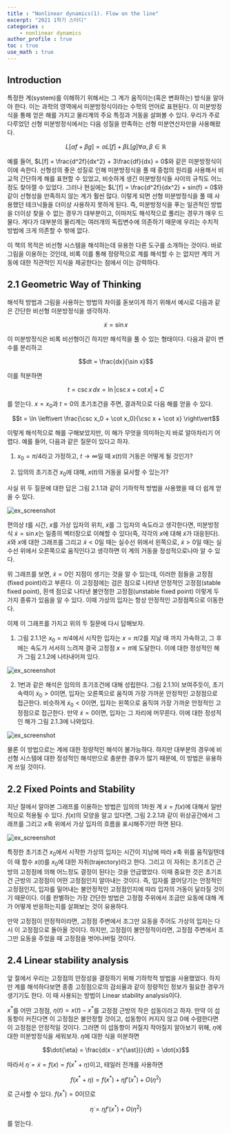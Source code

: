 ```yaml
---
title : "Nonlinear dynamics(1). Flow on the line"
excerpt: "2021 1학기 스터디"
categories :
    - nonlinear dynamics
author_profile : true
toc : true
use_math : true
---
```


## Introduction

특정한 계(system)를 이해하기 위해서는 그 계가 움직이는(혹은 변화하는) 방식을 알아야 한다. 이는 과학의 영역에서 미분방정식이라는 수학의 언어로 표현된다. 이 미분방정식을 통해 얻은 해를 가지고 물리계의 주요 특징과 거동을 살펴볼 수 있다. 우리가 주로 다루었던 선형 미분방정식에서는 다음 성질을 만족하는 선형 미분연산자만을 사용해왔다.

$$L[\alpha f + \beta g] = \alpha L[f] + \beta L[g] \forall \alpha,\beta \in \mathbb{R}$$

예를 들어, $L[f] = \frac{d^2f}{dx^2} + 3\frac{df}{dx} = 0$와 같은 미분방정식이 이에 속한다. 선형성의 좋은 성질로 인해 미분방정식을 풀 때 중첩의 원리를 사용해서 비교적 간단하게 해를 표현할 수 있었고, 비슷하게 생긴 미분방정식들 사이의 규칙도 어느정도 찾아잴 수 있었다. 그러나 현실에는 $L'[f] = \frac{d^2f}{dx^2} + sin(f) = 0$와 같이 선형성을 만족하지 않는 계가 훨씬 많다. 이렇게 되면 선형 미분방정식을 풀 때 사용했던 테크닉들을 더이상 사용하지 못하게 된다. 즉, 미분방정식을 푸는 일관적인 방법을 더이상 찾을 수 없는 경우가 대부분이고, 이마저도 해석적으로 풀리는 경우가 매우 드물다. 게다가 대부분의 물리계는 여러개의 독립변수에 의존하기 때문에 우리는 수치적 방법에 크게 의존할 수 밖에 없다.

이 책의 목적은 비선형 시스템을 해석하는데 유용한 다른 도구를 소개하는 것이다. 바로 그림을 이용하는 것인데, 비록 이를 통해 정량적으로 계를 해석할 수 는 없지만 계의 거동에 대한 직관적인 지식을 제공한다는 점에서 이는 강력하다.

## 2.1 Geometric Way of Thinking

해석적 방법과 그림을 사용하는 방법의 차이를 돋보이게 하기 위해서 예시로 다음과 같은 간단한 비선형 미분방정식을 생각하자.

$$\dot{x} = \sin x$$

이 미분방정식은 비록 비선형이긴 하지만 해석적을 풀 수 있는 형태이다. 다음과 같이 변수를 분리하고

$$dt = \frac{dx}{\sin x}$$

이를 적분하면

$$t = \csc x \,dx = \ln \vert \csc x + \cot x \vert + C$$

를 얻는다. $x=x_0$과 $t=0$의 초기조건을 주면, 결과적으로 다음 해를 얻을 수 있다.

$$t = \ln \left\vert \frac{\csc x_0 + \cot x_0}{\csc x + \cot x} \right\vert$$

이렇게 해석적으로 해를 구해보았지만, 이 해가 무엇을 의미하는지 바로 알아차리기 어렵다. 예를 들어, 다음과 같은 질문이 있다고 하자.

1. $x_0 = \pi/4$라고 가정하고, $t \rightarrow \infty$일 때 $x(t)$의 거동은 어떻게 될 것인가?

2. 임의의 초기조건 $x_0$에 대해, $x(t)$의 거동을 묘사할 수 있는가?

사실 위 두 질문에 대한 답은 그림 2.1.1과 같이 기하학적 방법을 사용했을 때 더 쉽게 얻을 수 있다. 

![ex_screenshot](/assets/images/NLD/fig-2.1.1.jpg)

편의상 $t$를 시간, $x$를 가상 입자의 위치, $\dot{x}$를 그 입자의 속도라고 생각한다면, 미분방정식 $\dot{x} = \sin x$는 일종의 벡터장으로 이해할 수 있다(즉, 각각의 $x$에 대해 $\dot{x}$가 대응된다). $\dot{x}$와 $x$에 대한 그래프를 그리고 $\dot{x} < 0$일 때는 실수선 위에서 왼쪽으로, $\dot{x} > 0$일 때는 실수선 위에서 오른쪽으로 움직인다고 생각하면 이 계의 거동을 정성적으로나마 알 수 있다.

위 그래프를 보면, $\dot{x} = 0$인 지점이 생기는 것을 알 수 있는데, 이러한 점들을 고정점(fixed point)라고 부른다. 이 고정점에는 검은 점으로 나타낸 안정적인 고정점(stable fixed point), 흰색 점으로 나타낸 불안정한 고정점(unstable fixed point) 이렇게 두가지 종류가 있음을 알 수 있다. 이때 가상의 입자는 항상 안정적인 고정점쪽으로 이동한다. 

이제 이 그래프를 가지고 위의 두 질문에 다시 답해보자.

1. 그림 2.1.1은 $x_0 = \pi/4$에서 시작한 입자는 $x=\pi/2$를 지날 때 까지 가속하고, 그 후에는 속도가 서서히 느려져 결국 고정점 $x=\pi$에 도달한다. 이에 대한 정성적인 해가 그림 2.1.2에 나타내어져 있다.

![ex_screenshot](/assets/images/NLD/fig-2.1.2.jpg)

2. 1번과 같은 해석은 임의의 초기조건에 대해 성립한다. 그림 2.1.1이 보여주듯이, 초기 속력이 $\dot{x}_0 > 0$이면, 입자는 오른쪽으로 움직여 가장 가까운 안정적인 고정점으로 접근한다. 비슷하게 $\dot{x}_0 < 0$이면, 입자는 왼쪽으로 움직여 가장 가까운 안정적인 고정점으로 접근한다. 만약 $\dot{x} = 0$이면, 입자는 그 자리에 머무른다. 이에 대한 정성적인 해가 그림 2.1.3에 나와있다.

![ex_screenshot](/assets/images/NLD/fig-2.1.3.jpg)


물론 이 방법으로는 계에 대한 정량적인 해석이 불가능하다. 하지만 대부분의 경우에 비선형 시스템에 대한 정성적인 해석만으로 충분한 경우가 많기 때문에, 이 방법은 유용하게 쓰일 것이다.

## 2.2 Fixed Points and Stability

지난 절에서 알아본 그래프를 이용하는 방법은 임의의 1차원 계 $\dot{x} = f(x)$에 대해서 일반적으로 적용될 수 있다. $f(x)$의 모양을 알고 있다면, 그림 2.2.1과 같이 위상공간에서 그래프를 그리고 $x$축 위에서 가상 입자의 흐름을 표시해주기만 하면 된다.

![ex_screenshot](/assets/images/NLD/fig-2.2.1.jpg)

특정한 초기조건 $x_0$에서 시작한 가상의 입자는 시간이 지남에 따라 $x$축 위를 움직일텐데 이 때 함수 $x(t)$를 $x_0$에 대한 자취(trajectory)라고 한다. 그리고 이 자취는 초기조건 근방의 고정점에 의해 어느정도 결정이 된다는 것을 언급했었다. 이때 중요한 것은 초기조건 근방의 고정점이 어떤 고정점인지 알아내는 것이다. 즉, 입자를 끌어당기는 안정적인 고정점인지, 입자를 밀어내는 불안정적인 고정점인지에 따라 입자의 거동이 달라질 것이기 때문이다. 이를 판별하는 가장 간단한 방법은 고정점 주위에서 조금만 요동에 대해 계가 어떻게 반응하는지를 살펴보는 것이 유용하다.

만약 고정점이 안정적이라면, 고정점 주변에서 조그만 요동을 주어도 가상의 입자는 다시 이 고정점으로 돌아올 것이다. 하지만, 고정점이 불안정적이라면, 고정점 주변에서 조그만 요동을 주었을 때 고정점을 벗어나버릴 것이다.

## 2.4 Linear stability analysis

앞 절에서 우리는 고정점의 안정성을 결정하기 위해 기하학적 방법을 사용했었다. 하지만 계를 해석하다보면 종종 고정점으로의 감쇠율과 같이 정량적인 정보가 필요한 경우가 생기기도 한다. 이 때 사용되는 방법이 Linear stability analysis이다. 

$x^{\ast}$를 어떤 고정점, $\eta(t) = x(t) - x^{\ast}$를 고정점 근방의 작은 섭동이라고 하자. 만약 이 섭동항이 커진다면 이 고정점은 불안정할 것이고, 섭동항이 커지지 않고 0에 수렴한다면 이 고정점은 안정적일 것이다. 그러면 이 섭동항이 커질지 작아질지 알아보기 위해, $\eta$에 대한 미분방정식을 세워보자. $\eta$에 대한 식을 미분하면

$$\dot{\eta} = \frac{d(x - x^{\ast})}{dt} = \dot{x}$$

따라서 $\dot{\eta} = \dot{x} = f(x) = f(x^{\ast} + \eta)$이고, 테일러 전개를 사용하면

$$f(x^{\ast} + \eta) = f(x^{\ast}) + \eta f'(x^{\ast}) + O(\eta^2)$$

로 근사할 수 있다. $f(x^{\ast}) = 0$이므로

$$\dot{\eta} = \eta f'(x^{\ast}) + O(\eta^2)$$

를 얻는다. 








